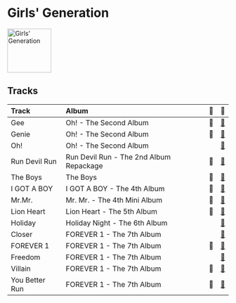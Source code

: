 
# Girls' Generation


<img src="https://i.scdn.co/image/ab6761610000e5eb385df356841aaec34a0914aa" alt="Girls' Generation" width="100" />

## Tracks

| Track          | Album                                   | 💚   | 🔗                                                          |
|:---------------|:----------------------------------------|:----|:-----------------------------------------------------------|
| Gee            | Oh! - The Second Album                  | 💚   | [🔗](https://open.spotify.com/track/0t7kjpVLgOYITrSfFCoBEA) |
| Genie          | Oh! - The Second Album                  | 💚   | [🔗](https://open.spotify.com/track/6kN3vvzDiVZP2hiPA0ApMd) |
| Oh!            | Oh! - The Second Album                  |     | [🔗](https://open.spotify.com/track/6VOG2ROMCklbn6SSg9mA9H) |
| Run Devil Run  | Run Devil Run - The 2nd Album Repackage | 💚   | [🔗](https://open.spotify.com/track/0U9jNoTJeTxXToakhsb7pV) |
| The Boys       | The Boys                                | 💚   | [🔗](https://open.spotify.com/track/0Me6SI6hgowLrZAKvtyVOg) |
| I GOT A BOY    | I GOT A BOY - The 4th Album             | 💚   | [🔗](https://open.spotify.com/track/2WkPfNd237yc0l5KewCDpp) |
| Mr.Mr.         | Mr. Mr. - The 4th Mini Album            | 💚   | [🔗](https://open.spotify.com/track/3JaMGQXJmtbAhvgl0nBPPN) |
| Lion Heart     | Lion Heart - The 5th Album              | 💚   | [🔗](https://open.spotify.com/track/405SQUJdQut02dxtuQ0CZ3) |
| Holiday        | Holiday Night - The 6th Album           |     | [🔗](https://open.spotify.com/track/1Bjy9ZtwMle3uhVgoBgiGN) |
| Closer         | FOREVER 1 - The 7th Album               |     | [🔗](https://open.spotify.com/track/7JWXQE9QBQ8BAPFKAwnUWP) |
| FOREVER 1      | FOREVER 1 - The 7th Album               | 💚   | [🔗](https://open.spotify.com/track/1oen3GpTcA486fTHaT7neg) |
| Freedom        | FOREVER 1 - The 7th Album               |     | [🔗](https://open.spotify.com/track/4ncRdOnJVY9uSFC74jFJOa) |
| Villain        | FOREVER 1 - The 7th Album               | 💚   | [🔗](https://open.spotify.com/track/3FuL8QGYM7NWj9YWFCEc5W) |
| You Better Run | FOREVER 1 - The 7th Album               | 💚   | [🔗](https://open.spotify.com/track/7AKKUOFQjjhFyjzvhtawsM) |